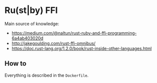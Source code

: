 # Ru(st|by) FFI

Main source of knowledge:
- https://medium.com/@naltun/rust-ruby-and-ffi-programming-6a4ab403020d
- http://jakegoulding.com/rust-ffi-omnibus/
- https://doc.rust-lang.org/1.2.0/book/rust-inside-other-languages.html

## How to 

Everything is described in the `Dockerfile`.





